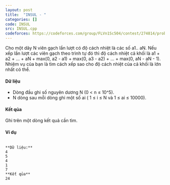 ```yaml
---
layout: post
title:  "INSUL - "
categories: []
code: INSUL
src: INSUL.cpp
codeforces: https://codeforces.com/group/FLVn1Sc504/contest/274814/problem/V
---
```




  


Cho một dãy N viên gạch lần lượt có độ cách nhiệt là các số a1.. aN. Nếu xếp lần lượt các viên gạch theo trình tự đó thì độ cách nhiệt cả khối là a1 + a2 + ... + aN + max(0, a2 - a1) + max(0, a3 - a2) + ... + max(0, aN - aN - 1). Nhiệm vụ của bạn là tìm cách xếp sao cho độ cách nhiệt của cả khối là lớn nhất có thể.

#### Dữ liệu

*   Dòng đầu ghi số nguyên dương N (0 < n ≤ 10^5).
*   N dòng sau mỗi dòng ghi một số ai ( 1 ≤ i ≤ N và 1 ≤ ai ≤ 10000).

#### Kết qủa

Ghi trên một dòng kết quả cần tìm.

#### Ví dụ

```
 
**Dữ liệu:** 
4
5
4
1
7
**Kết qủa** 
24 

```

<!--more-->

